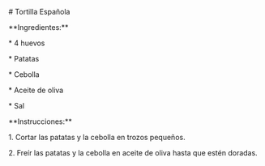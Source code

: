 \# Tortilla Española



\*\*Ingredientes:\*\*

\* 4 huevos

\* Patatas

\* Cebolla

\* Aceite de oliva

\* Sal



\*\*Instrucciones:\*\*

1\. Cortar las patatas y la cebolla en trozos pequeños.

2\. Freír las patatas y la cebolla en aceite de oliva hasta que estén doradas.

